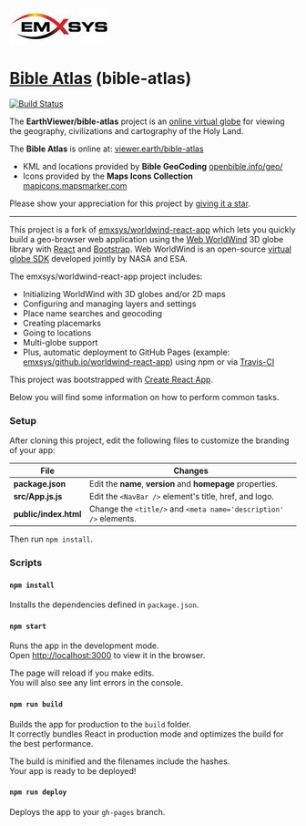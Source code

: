 ![Emxsys](images/emxsys_logo.png)
# [Bible Atlas](https://viewer.earth/bible-atlas/) (bible-atlas)
[![Build Status](https://travis-ci.org/EarthViewer/bible-atlas.svg?branch=master)](https://travis-ci.org/EarthViewer/bible-atlas)

The __EarthViewer/bible-atlas__ project is an [online virtual globe](https://viewer.earth/bible-atlas/)
for viewing the geography, civilizations and cartography of the Holy Land.

The __Bible Atlas__ is online at: [viewer.earth/bible-atlas](https://viewer.earth/bible-atlas)

- KML and locations provided by __Bible GeoCoding__ [openbible.info/geo/](https://www.openbible.info/geo/)
- Icons provided by the __Maps Icons Collection__ [mapicons.mapsmarker.com](https://mapicons.mapsmarker.com)

Please show your appreciation for this project by [giving it a star](https://github.com/EarthViewer/bible-atlas/stargazers).

---

This project is a fork of [emxsys/worldwind-react-app](https://github.com/emxsys/worldwind-react-app)
which lets you quickly build a geo-browser web application using the 
[Web WorldWind](https://worldwind.arc.nasa.gov/web) 3D globe library with 
[React](https://reactjs.org) and [Bootstrap](https://getbootstrap.com). 
Web WorldWind is an open-source [virtual globe SDK](https://github.com/NASAWorldWind/WebWorldWind) 
developed jointly by NASA and ESA. 

The emxsys/worldwind-react-app project includes:

- Initializing WorldWind with 3D globes and/or 2D maps
- Configuring and managing layers and settings
- Place name searches and geocoding
- Creating placemarks
- Going to locations
- Multi-globe support
- Plus, automatic deployment to GitHub Pages (example: [emxsys/github.io/worldwind-react-app](https://emxsys.github.io/worldwind-react-app/))
 using npm or via [Travis-CI](https://travis-ci.org/emxsys/worldwind-react-app)

This project was bootstrapped with [Create React App](https://github.com/facebookincubator/create-react-app).

Below you will find some information on how to perform common tasks.<br>

### Setup

After cloning this project, edit the following files to customize the branding of your app:

File | Changes
-----|--------
__package.json__ | Edit the __name__, __version__ and __homepage__ properties.
__src/App.js.js__ | Edit the `<NavBar />` element's title, href, and logo. 
__public/index.html__ | Change the `<title/>` and `<meta name='description' />` elements.

Then run `npm install`.


### Scripts

#### `npm install`
 
Installs the dependencies defined in `package.json`.


#### `npm start`

Runs the app in the development mode.<br>
Open [http://localhost:3000](http://localhost:3000) to view it in the browser.

The page will reload if you make edits.<br>
You will also see any lint errors in the console.


#### `npm run build`

Builds the app for production to the `build` folder.<br>
It correctly bundles React in production mode and optimizes the build for the best performance.

The build is minified and the filenames include the hashes.<br>
Your app is ready to be deployed!


#### `npm run deploy`

Deploys the app to your `gh-pages` branch.

